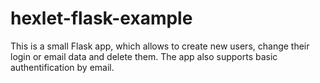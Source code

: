 # hexlet-flask-example

This is a small Flask app, which allows to create new users, change their login or email data and delete them. The app also supports basic authentification by email.
